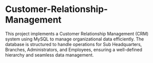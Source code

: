 # Customer-Relationship-Management
This project implements a Customer Relationship Management (CRM) system using MySQL to manage organizational data efficiently. The database is structured to handle operations for Sub Headquarters, Branches, Administrators, and Employees, ensuring a well-defined hierarchy and seamless data management.
